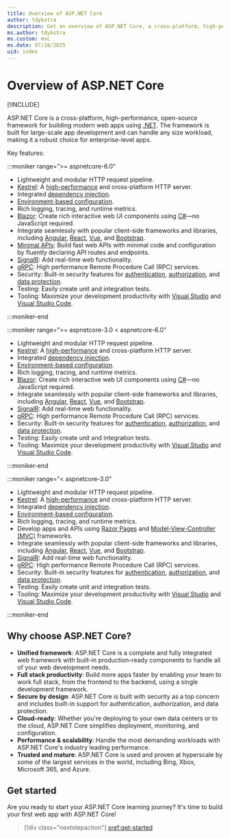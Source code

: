 ```yaml
---
title: Overview of ASP.NET Core
author: tdykstra
description: Get an overview of ASP.NET Core, a cross-platform, high-performance, open-source framework for building modern, cloud-enabled, Internet-connected apps.
ms.author: tdykstra
ms.custom: mvc
ms.date: 07/28/2025
uid: index
---
```

# Overview of ASP.NET Core

[!INCLUDE[](~/includes/not-latest-version.md)]

ASP.NET Core is a cross-platform, high-performance, open-source framework for building modern web apps using [.NET](/dotnet/core/introduction). The framework is built for large-scale app development and can handle any size workload, making it a robust choice for enterprise-level apps.

Key features:

:::moniker range=">= aspnetcore-6.0"

* Lightweight and modular HTTP request pipeline.
* [Kestrel](xref:fundamentals/servers/kestrel): A [high-performance](https://github.com/aspnet/benchmarks) and cross-platform HTTP server.
* Integrated [dependency injection](xref:fundamentals/dependency-injection).
* [Environment-based configuration](xref:fundamentals/configuration/index).
* Rich logging, tracing, and runtime metrics.
* [Blazor](xref:blazor/index): Create rich interactive web UI components using [C#](/dotnet/csharp/)&mdash;no JavaScript required.
* Integrate seamlessly with popular client-side frameworks and libraries, including [Angular](/visualstudio/javascript/tutorial-asp-net-core-with-angular), [React](/visualstudio/javascript/tutorial-asp-net-core-with-react), [Vue](/visualstudio/javascript/tutorial-asp-net-core-with-vue), and [Bootstrap](https://getbootstrap.com/).
* [Minimal APIs](xref:fundamentals/minimal-apis): Build fast web APIs with minimal code and configuration by fluently declaring API routes and endpoints.
* [SignalR](xref:signalr/index): Add real-time web functionality.
* [gRPC](xref:grpc/index): High performance Remote Procedure Call (RPC) services.
* Security: Built-in security features for [authentication](xref:security/authentication/index), [authorization](xref:security/authorization/introduction), and [data protection](xref:security/data-protection/introduction).
* Testing: Easily create unit and integration tests.
* Tooling: Maximize your development productivity with [Visual Studio](https://visualstudio.microsoft.com/) and [Visual Studio Code](https://code.visualstudio.com/).

:::moniker-end

:::moniker range=">= aspnetcore-3.0 < aspnetcore-6.0"

* Lightweight and modular HTTP request pipeline.
* [Kestrel](xref:fundamentals/servers/kestrel): A [high-performance](https://github.com/aspnet/benchmarks) and cross-platform HTTP server.
* Integrated [dependency injection](xref:fundamentals/dependency-injection).
* [Environment-based configuration](xref:fundamentals/configuration/index).
* Rich logging, tracing, and runtime metrics.
* [Blazor](xref:blazor/index): Create rich interactive web UI components using [C#](/dotnet/csharp/)&mdash;no JavaScript required.
* Integrate seamlessly with popular client-side frameworks and libraries, including [Angular](/visualstudio/javascript/tutorial-asp-net-core-with-angular), [React](/visualstudio/javascript/tutorial-asp-net-core-with-react), [Vue](/visualstudio/javascript/tutorial-asp-net-core-with-vue), and [Bootstrap](https://getbootstrap.com/).
* [SignalR](xref:signalr/index): Add real-time web functionality.
* [gRPC](xref:grpc/index): High performance Remote Procedure Call (RPC) services.
* Security: Built-in security features for [authentication](xref:security/authentication/index), [authorization](xref:security/authorization/introduction), and [data protection](xref:security/data-protection/introduction).
* Testing: Easily create unit and integration tests.
* Tooling: Maximize your development productivity with [Visual Studio](https://visualstudio.microsoft.com/) and [Visual Studio Code](https://code.visualstudio.com/).

:::moniker-end

:::moniker range="< aspnetcore-3.0"

* Lightweight and modular HTTP request pipeline.
* [Kestrel](xref:fundamentals/servers/kestrel): A [high-performance](https://github.com/aspnet/benchmarks) and cross-platform HTTP server.
* Integrated [dependency injection](xref:fundamentals/dependency-injection).
* [Environment-based configuration](xref:fundamentals/configuration/index).
* Rich logging, tracing, and runtime metrics.
* Develop apps and APIs using [Razor Pages](xref:razor-pages/index) and [Model-View-Controller (MVC)](xref:mvc/overview) frameworks.
* Integrate seamlessly with popular client-side frameworks and libraries, including [Angular](/visualstudio/javascript/tutorial-asp-net-core-with-angular), [React](/visualstudio/javascript/tutorial-asp-net-core-with-react), [Vue](/visualstudio/javascript/tutorial-asp-net-core-with-vue), and [Bootstrap](https://getbootstrap.com/).
* [SignalR](xref:signalr/index): Add real-time web functionality.
* [gRPC](xref:grpc/index): High performance Remote Procedure Call (RPC) services.
* Security: Built-in security features for [authentication](xref:security/authentication/index), [authorization](xref:security/authorization/introduction), and [data protection](xref:security/data-protection/introduction).
* Testing: Easily create unit and integration tests.
* Tooling: Maximize your development productivity with [Visual Studio](https://visualstudio.microsoft.com/) and [Visual Studio Code](https://code.visualstudio.com/).

:::moniker-end

## Why choose ASP.NET Core?

* **Unified framework**: ASP.NET Core is a complete and fully integrated web framework with built-in production-ready components to handle all of your web development needs.
* **Full stack productivity**: Build more apps faster by enabling your team to work full stack, from the frontend to the backend, using a single development framework.
* **Secure by design**: ASP.NET Core is built with security as a top concern and includes built-in support for authentication, authorization, and data protection.
* **Cloud-ready**: Whether you're deploying to your own data centers or to the cloud, ASP.NET Core simplifies deployment, monitoring, and configuration.
* **Performance & scalability**: Handle the most demanding workloads with ASP.NET Core's industry leading performance.
* **Trusted and mature**: ASP.NET Core is used and proven at hyperscale by some of the largest services in the world, including Bing, Xbox, Microsoft 365, and Azure.

## Get started

Are you ready to start your ASP.NET Core learning journey? It's time to build your first web app with ASP.NET Core!

> [!div class="nextstepaction"]
> <xref:get-started>
